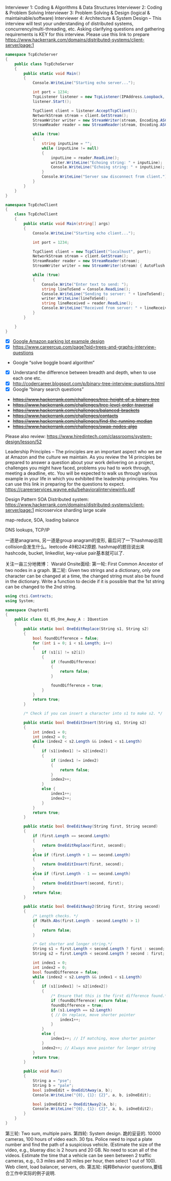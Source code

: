 Interviewer 1: Coding & Algorithms & Data Structures
Interviewer 2: Coding & Problem Solving
Interviewer 3: Problem Solving & Design (logical & maintainable/software)
Interviewer 4: Architecture & System Design – This interview will test your understanding of distributed systems, concurrency/multi-threading, etc. Asking clarifying questions and gathering requirements is KEY for this interview. Please use this link to prepare
<https://www.hackerrank.com/domains/distributed-systems/client-server/page:1>

```csharp
namespace TcpEchoServer
{
    public class TcpEchoServer
    {
        public static void Main()
        {
            Console.WriteLine("Starting echo server...");

            int port = 1234;
            TcpListener listener = new TcpListener(IPAddress.Loopback, port);
            listener.Start();

            TcpClient client = listener.AcceptTcpClient();
            NetworkStream stream = client.GetStream();
            StreamWriter writer = new StreamWriter(stream, Encoding.ASCII) { AutoFlush = true };
            StreamReader reader = new StreamReader(stream, Encoding.ASCII);

            while (true)
            {
                string inputLine = "";
                while (inputLine != null)
                {
                    inputLine = reader.ReadLine();
                    writer.WriteLine("Echoing string: " + inputLine);
                    Console.WriteLine("Echoing string: " + inputLine);
                }
                Console.WriteLine("Server saw disconnect from client.");
            }
        }
    }
}

namespace TcpEchoClient
{
    class TcpEchoClient
    {
        public static void Main(string[] args)
        {
            Console.WriteLine("Starting echo client...");

            int port = 1234;

            TcpClient client = new TcpClient("localhost", port);
            NetworkStream stream = client.GetStream();
            StreamReader reader = new StreamReader(stream);
            StreamWriter writer = new StreamWriter(stream) { AutoFlush = true };

            while (true)
            {
                Console.Write("Enter text to send: ");
                string lineToSend = Console.ReadLine();
                Console.WriteLine("Sending to server: " + lineToSend);
                writer.WriteLine(lineToSend);
                string lineReceived = reader.ReadLine();
                Console.WriteLine("Received from server: " + lineReceived);
            }
        }

    }
}
```


* [x] [Google Amazon parking lot example design](https://github.com/wghglory/system-design-demo)
* [x] https://www.careercup.com/page?pid=trees-and-graphs-interview-questions
* Google “solve boggle board algorithm”
* [x] Understand the difference between breadth and depth, when to use each one etc.
* [x] http://codercareer.blogspot.com/p/binary-tree-interview-questions.html
* [x] Google “binary search questions”
* ~~https://www.hackerrank.com/challenges/tree-height-of-a-binary-tree~~
* ~~https://www.hackerrank.com/challenges/tree-level-order-traversal~~
* ~~https://www.hackerrank.com/challenges/balanced-brackets~~
* ~~https://www.hackerrank.com/challenges/contacts~~
* ~~https://www.hackerrank.com/challenges/find-the-running-median~~
* ~~https://www.hackerrank.com/challenges/swap-nodes-algo~~

Please also review:
<https://www.hiredintech.com/classrooms/system-design/lesson/52>

Leadership Principles – The principles are an important aspect who we are at Amazon and the culture we maintain. As you review the 14 principles be prepared to answer a question about your work delivering on a project, challenges you might have faced, problems you had to work through, meeting a deadline, etc. You will be expected to walk us through various example in your life in which you exhibited the leadership principles. You can use this link in preparing for the questions to expect. https://careerservices.wayne.edu/behavioralinterviewinfo.pdf
 


Design Pattern
SOA
Distributed system: https://www.hackerrank.com/domains/distributed-systems/client-server/page:1
microservice
sharding
large scale

map-reduce, SOA, loading balance

DNS lookups, TCP/IP

一道是anagrams, 另一道是group anagram的变形, 最后问了一下hashmap出现collision会发生什么。leetcode 49和242原题. hashmap的题目说出来hashcode, bucket, linkedlist, key-value pair基本就可以了.

关注一亩三分地微博：
Warald
 Onsite面经:
第一轮: First Common Ancestor of two nodes in a graph.
第二轮: Given two strings and a dictionary, only one character can be changed at a time, the changed string must also be found in the dictionary. Write a function to decide if it is possible that the 1st string can be changed to the 2nd string.

```csharp
using ctci.Contracts;
using System;

namespace Chapter01
{
    public class Q1_05_One_Away_A : IQuestion
    {
        public static bool OneEditReplace(String s1, String s2)
        {
            bool foundDifference = false;
            for (int i = 0; i < s1.Length; i++)
            {
                if (s1[i] != s2[i])
                {
                    if (foundDifference)
                    {
                        return false;
                    }

                    foundDifference = true;
                }
            }
            return true;
        }

        /* Check if you can insert a character into s1 to make s2. */

        public static bool OneEditInsert(String s1, String s2)
        {
            int index1 = 0;
            int index2 = 0;
            while (index2 < s2.Length && index1 < s1.Length)
            {
                if (s1[index1] != s2[index2])
                {
                    if (index1 != index2)
                    {
                        return false;
                    }
                    index2++;
                }
                else {
                    index1++;
                    index2++;
                }
            }
            return true;
        }

        public static bool OneEditAway(String first, String second)
        {
            if (first.Length == second.Length)
            {
                return OneEditReplace(first, second);
            }
            else if (first.Length + 1 == second.Length)
            {
                return OneEditInsert(first, second);
            }
            else if (first.Length - 1 == second.Length)
            {
                return OneEditInsert(second, first);
            }
            return false;
        }

        public static bool OneEditAway2(String first, String second)
        {
            /* Length checks. */
            if (Math.Abs(first.Length - second.Length) > 1)
            {
                return false;
            }

            /* Get shorter and longer string.*/
            String s1 = first.Length < second.Length ? first : second;
            String s2 = first.Length < second.Length ? second : first;

            int index1 = 0;
            int index2 = 0;
            bool foundDifference = false;
            while (index2 < s2.Length && index1 < s1.Length)
            {
                if (s1[index1] != s2[index2])
                {
                    /* Ensure that this is the first difference found.*/
                    if (foundDifference) return false;
                    foundDifference = true;
                    if (s1.Length == s2.Length)
                    { // On replace, move shorter pointer
                        index1++;
                    }
                }
                else {
                    index1++; // If matching, move shorter pointer
                }
                index2++; // Always move pointer for longer string
            }
            return true;
        }

        public void Run()
        {
            String a = "pse";
            String b = "pale";
            bool isOneEdit = OneEditAway(a, b);
            Console.WriteLine("{0}, {1}: {2}", a, b, isOneEdit);

            bool isOneEdit2 = OneEditAway2(a, b);
            Console.WriteLine("{0}, {1}: {2}", a, b, isOneEdit2);
        }
    }
}
```

第三轮: Two sum, multiple pairs.
第四轮: System design. 跪的妥妥的. 10000 cameras, 100 hours of video each. 30 fps. Police need to input a plate number and find the path of a suspicious vehicle. (Estimate the size of the video, e.g., blueray disc is 2 hours and 20 GB. No need to scan all of the videos. Estimate the time that a vehicle can be seen between 2 traffic cameras, e.g., 0.3 miles and 30 miles per hour, then select 1 out of 100). Web client, load balancer, servers, db.
第五轮: 纯粹Behavior questions,要结合工作中实际的例子说明.